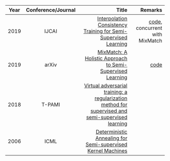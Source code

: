 | Year       | Conference/Journal       | Title  | Remarks
| ------------- |:-------------:| --------------:|------------:|
|2019     | IJCAI   | [Interpolation Consistency Training for Semi-Supervised Learning](https://www.ijcai.org/proceedings/2019/0504.pdf) | [code](https://github.com/vikasverma1077/ICT/blob/master/mean_teacher/ramps.py), concurrent with MixMatch 
|2019     | arXiv   | [MixMatch: A Holistic Approach to Semi-Supervised Learning](https://arxiv.org/pdf/1905.02249.pdf) | [code](https://github.com/google-research/mixmatch)
|2018			|    T-PAMI   |    [Virtual adversarial training: a regularization method for supervised and semi-supervised learning](https://arxiv.org/pdf/1704.03976.pdf)  |       |
|2006			|    ICML   |    [Deterministic Annealing for Semi-supervised Kernel Machines](http://www.keerthis.com/danneal_icml_sindhwani_06.pdf)  |       |

